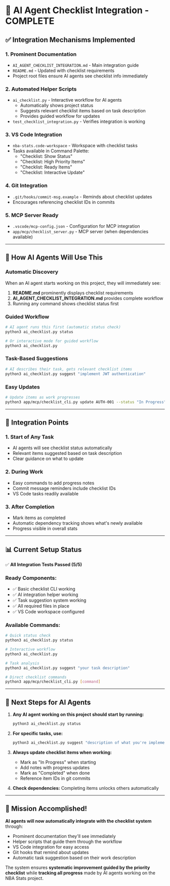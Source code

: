 # 🤖 AI Agent Checklist Integration - COMPLETE

## ✅ Integration Mechanisms Implemented

### 1. **Prominent Documentation**
- `AI_AGENT_CHECKLIST_INTEGRATION.md` - Main integration guide
- `README.md` - Updated with checklist requirements
- Project root files ensure AI agents see checklist info immediately

### 2. **Automated Helper Scripts**
- `ai_checklist.py` - Interactive workflow for AI agents
  - Automatically shows project status
  - Suggests relevant checklist items based on task description
  - Provides guided workflow for updates
- `test_checklist_integration.py` - Verifies integration is working

### 3. **VS Code Integration**
- `nba-stats.code-workspace` - Workspace with checklist tasks
- Tasks available in Command Palette:
  - "Checklist: Show Status"
  - "Checklist: High Priority Items" 
  - "Checklist: Ready Items"
  - "Checklist: Interactive Update"

### 4. **Git Integration**
- `.git/hooks/commit-msg.example` - Reminds about checklist updates
- Encourages referencing checklist IDs in commits

### 5. **MCP Server Ready**
- `.vscode/mcp-config.json` - Configuration for MCP integration
- `app/mcp/checklist_server.py` - MCP server (when dependencies available)

---

## 🎯 How AI Agents Will Use This

### Automatic Discovery
When an AI agent starts working on this project, they will immediately see:

1. **README.md** prominently displays checklist requirements
2. **AI_AGENT_CHECKLIST_INTEGRATION.md** provides complete workflow
3. Running any command shows checklist status first

### Guided Workflow
```bash
# AI agent runs this first (automatic status check)
python3 ai_checklist.py status

# Or interactive mode for guided workflow
python3 ai_checklist.py
```

### Task-Based Suggestions
```bash
# AI describes their task, gets relevant checklist items
python3 ai_checklist.py suggest "implement JWT authentication"
```

### Easy Updates
```bash
# Update items as work progresses
python3 app/mcp/checklist_cli.py update AUTH-001 --status "In Progress" --assign "AI Agent"
```

---

## 🔄 Integration Points

### 1. **Start of Any Task**
- AI agents will see checklist status automatically
- Relevant items suggested based on task description
- Clear guidance on what to update

### 2. **During Work**
- Easy commands to add progress notes
- Commit message reminders include checklist IDs
- VS Code tasks readily available

### 3. **After Completion**
- Mark items as completed
- Automatic dependency tracking shows what's newly available
- Progress visible in overall stats

---

## 📊 Current Setup Status

✅ **All Integration Tests Passed (5/5)**

### Ready Components:
- ✅ Basic checklist CLI working
- ✅ AI integration helper working  
- ✅ Task suggestion system working
- ✅ All required files in place
- ✅ VS Code workspace configured

### Available Commands:
```bash
# Quick status check
python3 ai_checklist.py status

# Interactive workflow
python3 ai_checklist.py

# Task analysis
python3 ai_checklist.py suggest "your task description"

# Direct checklist commands
python3 app/mcp/checklist_cli.py [command]
```

---

## 🚀 Next Steps for AI Agents

1. **Any AI agent working on this project should start by running:**
   ```bash
   python3 ai_checklist.py status
   ```

2. **For specific tasks, use:**
   ```bash
   python3 ai_checklist.py suggest "description of what you're implementing"
   ```

3. **Always update checklist items when working:**
   - Mark as "In Progress" when starting
   - Add notes with progress updates
   - Mark as "Completed" when done
   - Reference item IDs in git commits

4. **Check dependencies:** Completing items unlocks others automatically

---

## 🎉 Mission Accomplished!

**AI agents will now automatically integrate with the checklist system** through:
- Prominent documentation they'll see immediately
- Helper scripts that guide them through the workflow
- VS Code integration for easy access
- Git hooks that remind about updates
- Automatic task suggestion based on their work description

The system ensures **systematic improvement guided by the priority checklist** while **tracking all progress** made by AI agents working on the NBA Stats project.
